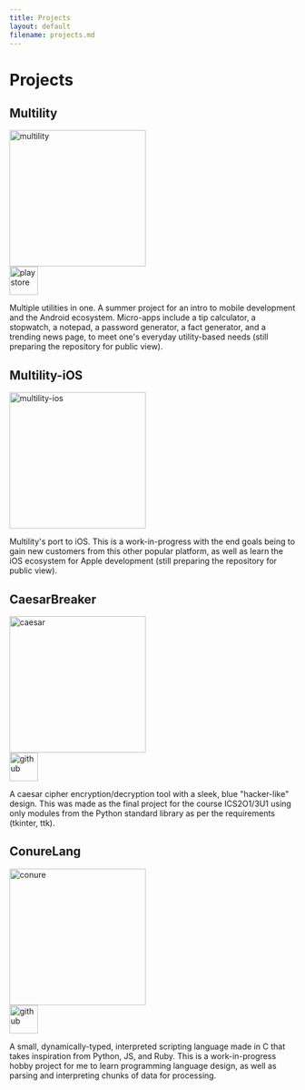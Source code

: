 ```yaml
---
title: Projects
layout: default
filename: projects.md
--- 
```


# Projects

## Multility

<img src="https://cdn.discordapp.com/attachments/342481673822404608/759255355640250409/Eecn-40X0AQsrrX.png" alt="multility" width="240"/>
<br/>
<a href="https://play.google.com/store/apps/details?id=com.matdevtech.multility">
  <img src="https://cdn.discordapp.com/attachments/342481673822404608/759267746793652244/PinClipart.com_green-clipart_1329856.png" alt="playstore" width="50"/>
</a>

Multiple utilities in one. A summer project for an intro to mobile development and the Android ecosystem. Micro-apps include a tip calculator, a stopwatch, a notepad, a password generator, a fact generator, and a trending news page, to meet one's everyday utility-based needs (still preparing the repository for public view).

## Multility-iOS

<img src="https://cdn.discordapp.com/attachments/342481673822404608/759256996540842034/mult.png" alt="multility-ios" width="240"/>

Multility's port to iOS. This is a work-in-progress with the end goals being to gain new customers from this other popular platform, as well as learn the iOS ecosystem for Apple development (still preparing the repository for public view).

## CaesarBreaker

<img src="https://cdn.discordapp.com/attachments/342481673822404608/759253719774003270/code.png" alt="caesar" width="240"/>
<br/>
<a href="https://github.com/MichaelSDavid/CodeBreaker-ISU">
  <img src="https://cdn.discordapp.com/attachments/342481673822404608/759268237577158716/github_circle_black-512.png" alt="github" width="50"/>
</a>

A caesar cipher encryption/decryption tool with a sleek, blue "hacker-like" design. This was made as the final project for the course ICS2O1/3U1 using only modules from the Python standard library as per the requirements (tkinter, ttk).

## ConureLang

<img src="https://cdn.discordapp.com/attachments/342481673822404608/759242669582319626/icon-1080px.png" alt="conure" width="240"/>
<br/>
<a href="https://github.com/MichaelSDavid/conure-lang">
  <img src="https://cdn.discordapp.com/attachments/342481673822404608/759268237577158716/github_circle_black-512.png" alt="github" width="50"/>
</a>

A small, dynamically-typed, interpreted scripting language made in C that takes inspiration from Python, JS, and Ruby. This is a work-in-progress hobby project for me to learn programming language design, as well as parsing and interpreting chunks of data for processing. 
